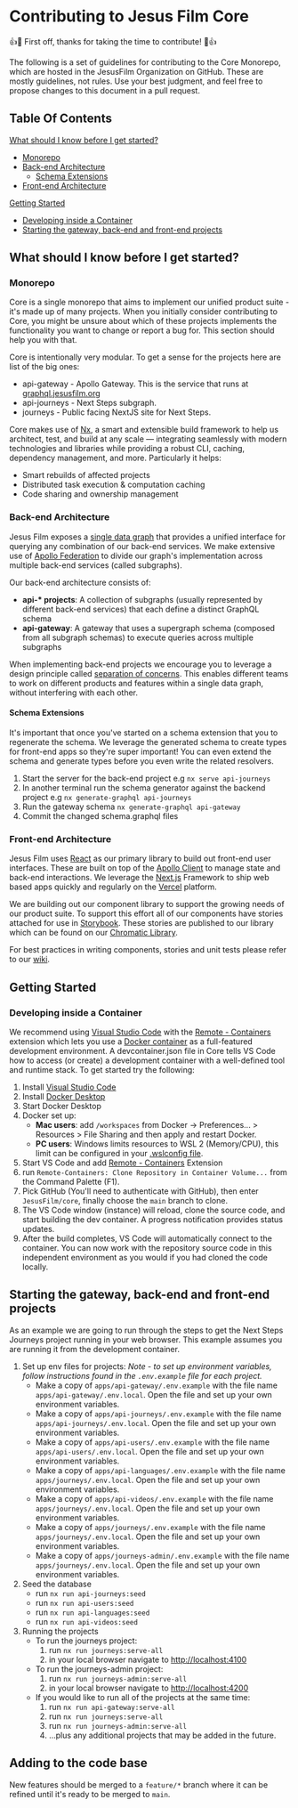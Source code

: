 # Contributing to Jesus Film Core

👍🎉 First off, thanks for taking the time to contribute! 🎉👍

The following is a set of guidelines for contributing to the Core Monorepo, which are hosted in the JesusFilm Organization on GitHub. These are mostly guidelines, not rules. Use your best judgment, and feel free to propose changes to this document in a pull request.

## Table Of Contents

[What should I know before I get started?](#what-should-i-know-before-i-get-started)

- [Monorepo](#monorepo)
- [Back-end Architecture](#back-end-architecture)
  - [Schema Extensions](#schema-extensions)
- [Front-end Architecture](#front-end-architecture)

[Getting Started](#getting-started)

- [Developing inside a Container](#developing-inside-a-container)
- [Starting the gateway, back-end and front-end projects](#starting-the-gateway-back-end-and-front-end-projects)

## What should I know before I get started?

### Monorepo

Core is a single monorepo that aims to implement our unified product suite - it's made up of many projects. When you initially consider contributing to Core, you might be unsure about which of these projects implements the functionality you want to change or report a bug for. This section should help you with that.

Core is intentionally very modular. To get a sense for the projects here are list of the big ones:

- api-gateway - Apollo Gateway. This is the service that runs at [graphql.jesusfilm.org](https://graphql.jesusfilm.org)
- api-journeys - Next Steps subgraph.
- journeys - Public facing NextJS site for Next Steps.

Core makes use of [Nx](https://nx.dev/), a smart and extensible build framework to help us architect, test, and build at any scale — integrating seamlessly with modern technologies and libraries while providing a robust CLI, caching, dependency management, and more. Particularly it helps:

- Smart rebuilds of affected projects
- Distributed task execution & computation caching
- Code sharing and ownership management

### Back-end Architecture

Jesus Film exposes a [single data graph](https://graphql.jesusfilm.org/) that provides a unified interface for querying any combination of our back-end services. We make extensive use of [Apollo Federation](https://www.apollographql.com/docs/federation/) to divide our graph's implementation across multiple back-end services (called subgraphs).

Our back-end architecture consists of:

- **api-\* projects**: A collection of subgraphs (usually represented by different back-end services) that each define a distinct GraphQL schema
- **api-gateway**: A gateway that uses a supergraph schema (composed from all subgraph schemas) to execute queries across multiple subgraphs

When implementing back-end projects we encourage you to leverage a design principle called [separation of concerns](https://en.wikipedia.org/wiki/Separation_of_concerns). This enables different teams to work on different products and features within a single data graph, without interfering with each other.

#### Schema Extensions

It's important that once you've started on a schema extension that you to regenerate the schema. We leverage the generated schema to create types for front-end apps so they're super important! You can even extend the schema and generate types before you even write the related resolvers.

1. Start the server for the back-end project e.g `nx serve api-journeys`
1. In another terminal run the schema generator against the backend project e.g `nx generate-graphql api-journeys`
1. Run the gateway schema `nx generate-graphql api-gateway`
1. Commit the changed schema.graphql files

### Front-end Architecture

Jesus Film uses [React](https://reactjs.org/) as our primary library to build out front-end user interfaces. These are built on top of the [Apollo Client](https://www.apollographql.com/apollo-client) to manage state and back-end interactions. We leverage the [Next.js](https://nextjs.org/) Framework to ship web based apps quickly and regularly on the [Vercel](https://vercel.com/) platform.

We are building out our component library to support the growing needs of our product suite. To support this effort all of our components have stories attached for use in [Storybook](https://storybook.js.org/). These stories are published to our library which can be found on our [Chromatic Library](https://www.chromatic.com/library?appId=612c2a83fdc2b2003a5c2eb7&groupPrefix=Journeys%2FBlocks).

For best practices in writing components, stories and unit tests please refer to our [wiki](https://github.com/JesusFilm/core/wiki/).

## Getting Started

### Developing inside a Container

We recommend using [Visual Studio Code](https://code.visualstudio.com/) with the [Remote - Containers](https://marketplace.visualstudio.com/items?itemName=ms-vscode-remote.remote-containers) extension which lets you use a [Docker container](https://docker.com/) as a full-featured development environment. A devcontainer.json file in Core tells VS Code how to access (or create) a development container with a well-defined tool and runtime stack. To get started try the following:

1. Install [Visual Studio Code](https://code.visualstudio.com/)
1. Install [Docker Desktop](https://www.docker.com/get-started)
1. Start Docker Desktop
1. Docker set up:
   - **Mac users**: add `/workspaces` from Docker -> Preferences... > Resources > File Sharing and then apply and restart Docker.
   - **PC users**: Windows limits resources to WSL 2 (Memory/CPU), this limit can be configured in your [.wslconfig file](https://docs.microsoft.com/en-us/windows/wsl/wsl-config#configure-global-options-with-wslconfig).
1. Start VS Code and add [Remote - Containers](https://marketplace.visualstudio.com/items?itemName=ms-vscode-remote.remote-containers) Extension
1. run `Remote-Containers: Clone Repository in Container Volume...` from the Command Palette (F1).
1. Pick GitHub (You'll need to authenticate with GitHub), then enter `JesusFilm/core`, finally choose the `main` branch to clone.
1. The VS Code window (instance) will reload, clone the source code, and start building the dev container. A progress notification provides status updates.
1. After the build completes, VS Code will automatically connect to the container. You can now work with the repository source code in this independent environment as you would if you had cloned the code locally.

## Starting the gateway, back-end and front-end projects

As an example we are going to run through the steps to get the Next Steps Journeys project running in your web browser. This example assumes you are running it from the development container.

1. Set up env files for projects: _Note - to set up environment variables, follow instructions found in the `.env.example` file for each project._
   - Make a copy of `apps/api-gateway/.env.example` with the file name `apps/api-gateway/.env.local`. Open the file and set up your own environment variables.
   - Make a copy of `apps/api-journeys/.env.example` with the file name `apps/api-journeys/.env.local`. Open the file and set up your own environment variables.
   - Make a copy of `apps/api-users/.env.example` with the file name `apps/api-users/.env.local`. Open the file and set up your own environment variables.
   - Make a copy of `apps/api-languages/.env.example` with the file name `apps/journeys/.env.local`. Open the file and set up your own environment variables.
   - Make a copy of `apps/api-videos/.env.example` with the file name `apps/journeys/.env.local`. Open the file and set up your own environment variables.
   - Make a copy of `apps/journeys/.env.example` with the file name `apps/journeys/.env.local`. Open the file and set up your own environment variables.
   - Make a copy of `apps/journeys-admin/.env.example` with the file name `apps/journeys/.env.local`. Open the file and set up your own environment variables.
1. Seed the database
   - run `nx run api-journeys:seed`
   - run `nx run api-users:seed`
   - run `nx run api-languages:seed`
   - run `nx run api-videos:seed`
1. Running the projects
   - To run the journeys project:
     1. run `nx run journeys:serve-all`
     1. in your local browser navigate to [http://localhost:4100](http://localhost:4100)
   - To run the journeys-admin project:
     1. run `nx run journeys-admin:serve-all`
     1. in your local browser navigate to [http://localhost:4200](http://localhost:4200)
   - If you would like to run all of the projects at the same time:
     1. run `nx run api-gateway:serve-all`
     1. run `nx run journeys:serve-all`
     1. run `nx run journeys-admin:serve-all`
     1. ...plus any additional projects that may be added in the future.

## Adding to the code base

New features should be merged to a `feature/*` branch where it can be refined until it's ready to be merged to `main`.

